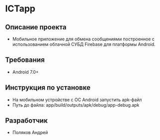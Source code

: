 # ICTapp

## Описание проекта
* Мобильное приложение для обмена сообщениями построенное с использованием облачной СУБД Firebase для платформы Android.

## Требования
* Android 7.0+

## Инструкция по установке
* На мобильном устройстве с ОС Android запустить apk-файл
* Путь до файла: app/build/outputs/apk/debug/app-debug.apk

## Разработчик
* Поляков Андрей
